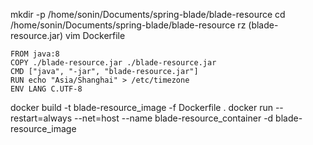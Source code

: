 mkdir -p /home/sonin/Documents/spring-blade/blade-resource
cd /home/sonin/Documents/spring-blade/blade-resource
rz (blade-resource.jar)
vim Dockerfile
```
FROM java:8
COPY ./blade-resource.jar ./blade-resource.jar
CMD ["java", "-jar", "blade-resource.jar"]
RUN echo "Asia/Shanghai" > /etc/timezone
ENV LANG C.UTF-8
```
docker build -t blade-resource_image -f Dockerfile .
docker run --restart=always --net=host --name blade-resource_container -d blade-resource_image